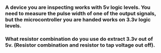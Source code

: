### A device you are inspecting works with 5v logic levels. You need to measure the pulse width of one of the output signals, but the microcontroller you are handed works on 3.3v logic levels.
### What resistor combination do you use do extract 3.3v out of 5v. (Resistor combination and resistor to tap voltage out off).
